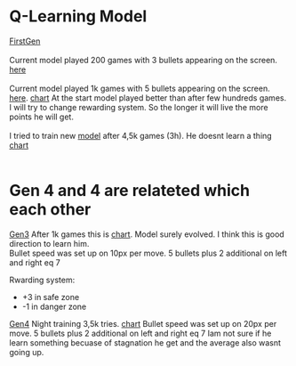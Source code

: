 # Q-Learning Model
[FirstGen](gens/first_gen.pth)
<br><br>
Current model played 200 games with 3 bullets appearing on the screen. [here](images/image1.png)
<br><br>
Current model played 1k games with 5 bullets appearing on the screen. [here](images/image2.png). [chart](images/chart2.png)
At the start model played better than after few hundreds games. I will try to change rewarding system.
So the longer it will live the more points he will get.
<br><br>
I tried to train new [model](gens/gen2.pth) after 4,5k games (3h). He doesnt learn a thing [chart](images/chart3.png)
<br><br>

# Gen 4 and 4 are relateted which each other
[Gen3](gens/gen3.pth)
After 1k games this is [chart](images/chart4.png). Model surely evolved. I think this is good direction to learn him.<br>
Bullet speed was set up on 10px per move.
5 bullets plus 2 additional on left and right eq 7

Rwarding system:
- +3 in safe zone
- -1 in danger zone

[Gen4](gens/gen4.pth)
Night training 3,5k tries. [chart](images/chart5.png)
Bullet speed was set up on 20px per move.
5 bullets plus 2 additional on left and right eq 7
Iam not sure if he learn something becuase of stagnation he get and the average also wasnt going up.

